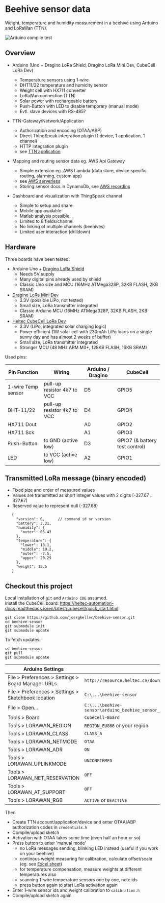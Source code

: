 # Beehive sensor data
Weight, temperature and humidity measurement in a beehive using Arduino and LoRaWan (TTN).

![Arduino compile test](https://github.com/joergkeller/beehive-sensor/workflows/.github/workflows/test.yaml/badge.svg)

## Overview
- Arduino (Uno + Dragino LoRa Shield, Dragino LoRa Mini Dev, CubeCell LoRa Dev)
    - Temperature sensors using 1-wire
    - DHT11/22 temperature and humidity sensor
    - Weight cell with HX711 converter
    - LoRaWan connection (TTN)
    - Solar power with rechargeable battery
    - Push-Button with LED to disable temporary (manual mode)
    - Evtl. slave devices with RS-485?
    
- TTN-Gateway/Network/Application
    - Authorization and encoding (OTAA/ABP)
    - Direct ThingSpeak integration plugin (1 device, 1 application, 1 channel)
    - HTTP Integration plugin
    - see [TTN application](./docs/ttn-application.md)
    
- Mapping and routing sensor data eg. AWS Api Gateway
    - Simple extension eg. AWS Lambda (data store, device specific routing, alarming, custom app)
    - see [AWS serverless](./docs/aws-serverless.md)
    - Storing sensor docs in DynamoDb, see [AWS recording](./docs/aws-recorder.md)
    
- Dashboard and visualization with ThingSpeak channel
    - Simple to setup and share
    - Mobile app available
    - Matlab analysis possible
    - Limited to 8 fields/channel
    - No linking of multiple channels (beehives)
    - Limited user interaction (drilldown)
       
## Hardware
Three boards have been tested:
- Arduino Uno + [Dragino LoRa Shield](https://www.dragino.com/products/lora/item/102-lora-shield.html)
    - Needs 5V supply
    - Many digital pins already used by shield
    - Classic Uno size and MCU (16MHz ATMega328P, 32KB FLASH, 2KB SRAM)
- [Dragino LoRa Mini Dev](https://www.dragino.com/products/lora/item/126-lora-mini-dev.html)
    - 3.3V (possible LiPo, not tested)
    - Small size, LoRa transmitter integrated
    - Classic Arduino MCU (16MHz ATMega328P, 32KB FLASH, 2KB SRAM)
- [Heltec CubeCell LoRa Dev](https://heltec.org/project/htcc-ab01/)
    - 3.3V (LiPo, integrated solar charging logic)
    - Power efficient (1W solar cell with 230mAh LiPo loads on a single sunny day and has almost 2 weeks of buffer)
    - Small size, LoRa transmitter integrated
    - Stronger MCU (48 MHz ARM M0+, 128KB FLASH, 16KB SRAM)
    
Used pins:

| Pin Function | Wiring | Arduino / Dragino | CubeCell |
| ------------ | ------ | ----------------- | -------- |
| 1-wire Temp sensor | pull-up resistor 4k7 to VCC | D5 | GPIO5 |
| DHT-11/22 | pull-up resistor 4k7 to VCC | D4 | GPIO4 |
| HX711 Dout | | A0 | GPIO2 |
| HX711 Sck | | A1 | GPIO3 |
| Push-Button | to GND (active low) | D3 | GPIO7 (& battery test control) |
| LED | to VCC (active low) | A2 | GPIO1 |
       
## Transmitted LoRa message (binary encoded)
- Fixed size and order of measured values
- Values are transmitted as short integer values with 2 digits (-327.67 .. 327.67)
- Reserved value to represent null (-327.68) 
~~~
   {
     "version": 0,      // command id or version
     "battery": 3.31,
     "humidity": {
       "outer": 65.43
     },
     "temperature": {
       "lower": 18.1,
       "middle": 19.2,
       "outer": -7.5,
       "upper": 20.29
     },
     "weight": 15.5
   }
~~~   
   
## Checkout this project
Local installation of `git` and `Arduino IDE` assumed.\
Install the CubeCell board: https://heltec-automation-docs.readthedocs.io/en/latest/cubecell/quick_start.html
~~~
git clone https://github.com/joergkeller/beehive-sensor.git
cd beehive-sensor
git submodule init
git submodule update
~~~
To fetch updates:
~~~
cd beehive-sensor
git pull
git submodule update
~~~

| Arduino Settings      | Value |
| ----------------------|-------|
| File > Preferences > Settings > Board Manager URLs | `http://resource.heltec.cn/download/package_CubeCell_index.json`
| File > Preferences > Settings > Sketchbook location | `C:\...\beehive-sensor` |
| File > Open... | `C:\...\beehive-sensor\arduino_beehive_sensor_lora\arduino_beehive_sensor_lora.ino` |
| Tools > Board | `CubeCell-Board` |
| Tools > LORAWAN_REGION | `REGION_EU868` or your region |
| Tools > LORAWAN_CLASS | `CLASS_A` |
| Tools > LORAWAN_NETMODE | `OTAA` |
| Tools > LORAWAN_ADR | `ON` |
| Tools > LORAWAN_UPLINKMODE | `UNCONFIRMED` |
| Tools > LORAWAN_NET_RESERVATION | `OFF` |
| Tools > LORAWAN_AT_SUPPORT | `OFF` |
| Tools > LORAWAN_RGB | `ACTIVE` or `DEACTIVE` |

Then
- Create TTN account/application/device and enter OTAA/ABP authorization codes in `credentials.h`
- Compile/upload sketch
- Activation with OTAA takes some time (even half an hour or so)
- Press button to enter 'manual mode'
    - no LoRa messages sending, blinking LED instead (useful if you work on your beehive)
    - continous weight measuring for calibration, calculate offset/scale (eg. see [Excel sheet](./docs/Gewicht%20Eichung%20Loadcell.xlsx))
    - for temperature compensation, measure weights at different temperatures also 
    - scanning 1-wire temperature sensors one by one, note ids
    - press button again to start LoRa activation again
- Enter 1-wire sensor ids and weight calibration to `calibration.h`
- Compile/upload sketch again 